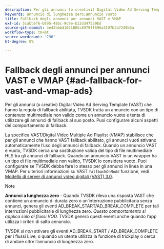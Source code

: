 ```yaml
---
description: Per gli annunci (o creativi) Digital Video Ad Serving Template (VAST) che hanno la regola di fallback abilitata, TVSDK tratta un annuncio con un tipo di contenuto multimediale non valido come un annuncio vuoto e tenta di utilizzare gli annunci di fallback al suo posto. Puoi configurare alcuni aspetti del comportamento di fallback.
keywords: annuncio di lunghezza zero;annuncio vuoto
title: Fallback degli annunci per annunci VAST e VMAP
exl-id: 5cabb5f6-b895-48bc-9c9e-b22dd47539bd
source-git-commit: be43bbbd1051886c8979ff590a3197b2a7249b6a
workflow-type: tm+mt
source-wordcount: '296'
ht-degree: 0%

---
```


# Fallback degli annunci per annunci VAST e VMAP {#ad-fallback-for-vast-and-vmap-ads}

Per gli annunci (o creativi) Digital Video Ad Serving Template (VAST) che hanno la regola di fallback abilitata, TVSDK tratta un annuncio con un tipo di contenuto multimediale non valido come un annuncio vuoto e tenta di utilizzare gli annunci di fallback al suo posto. Puoi configurare alcuni aspetti del comportamento di fallback.

La specifica VAST/Digital Video Multiple Ad Playlist (VMAP) stabilisce che per gli annunci che hanno VAST fallback abilitato, gli annunci vuoti attivano automaticamente l’uso degli annunci di fallback. Quando un annuncio VAST è vuoto, TVSDK cerca una sostituzione valida del tipo di file multimediale HLS tra gli annunci di fallback. Quando un annuncio VAST in un wrapper ha un tipo di file multimediale non valido, TVSDK lo considera vuoto. Puoi configurare se TVSDK debba fare lo stesso per gli annunci in linea in una VMAP. Per ulteriori informazioni su VAST `fallbackOnNoAd` funzione, vedi [Modello di server di annunci video digitali (VAST) 3.0](https://www.iab.net/guidelines/508676/digitalvideo/vsuite/vast).

>[!NOTE]
>
>**Annunci a lunghezza zero** - Quando TVSDK rileva una risposta VAST che contiene un annuncio di durata zero o un’interruzione pubblicitaria senza annunci, genera gli eventi AD_BREAK_START/AD_BREAK_COMPLETE per tali interruzioni pubblicitarie di lunghezza zero. *Questo comportamento si applica solo ai flussi VOD.* TVSDK genera questi eventi anche quando l’app utilizza i criteri di salto annuncio.
>
>TVSDK sì *non* attivare gli eventi AD_BREAK_START / AD_BREAK_COMPLETE per i flussi Live, o quando un utente utilizza la funzione di trickplay o cerca di andare oltre l’annuncio di lunghezza zero.
